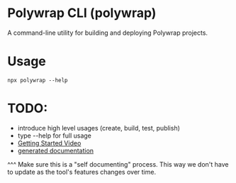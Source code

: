 # Polywrap CLI (polywrap)

A command-line utility for building and deploying Polywrap projects.

# Usage

``` shell
npx polywrap --help
```

# TODO:
  - introduce high level usages (create, build, test, publish)
  - type --help for full usage
  - [Getting Started Video](link)
  - [generated documentation](link)

^^^
Make sure this is a "self documenting" process. This way we don't have to update as the tool's features changes over time.
